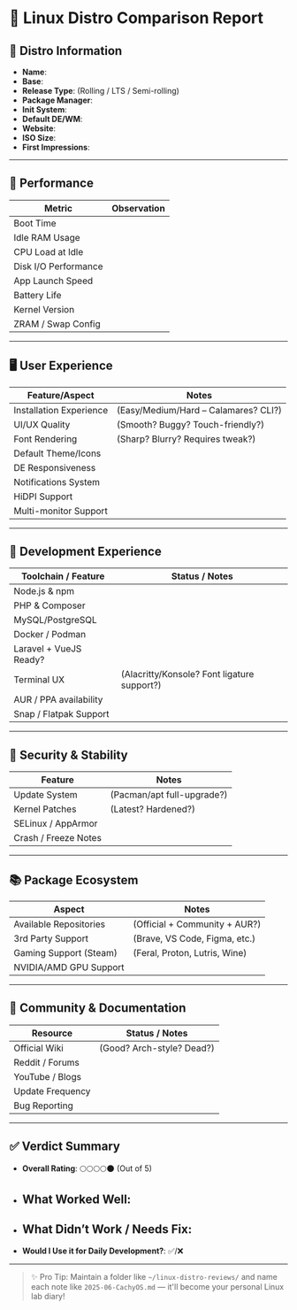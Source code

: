 # 🐧 Linux Distro Comparison Report

## 🧾 Distro Information

- **Name**: 
- **Base**: 
- **Release Type**: (Rolling / LTS / Semi-rolling)
- **Package Manager**: 
- **Init System**: 
- **Default DE/WM**: 
- **Website**: 
- **ISO Size**: 
- **First Impressions**: 

---

## 🚀 Performance

| Metric               | Observation                   |
|----------------------|-------------------------------|
| Boot Time            |                               |
| Idle RAM Usage       |                               |
| CPU Load at Idle     |                               |
| Disk I/O Performance |                               |
| App Launch Speed     |                               |
| Battery Life         |                               |
| Kernel Version       |                               |
| ZRAM / Swap Config   |                               |

---

## 🖥️ User Experience

| Feature/Aspect            | Notes                                            |
|---------------------------|--------------------------------------------------|
| Installation Experience   | (Easy/Medium/Hard – Calamares? CLI?)             |
| UI/UX Quality             | (Smooth? Buggy? Touch-friendly?)                 |
| Font Rendering            | (Sharp? Blurry? Requires tweak?)                 |
| Default Theme/Icons       |                                                  |
| DE Responsiveness         |                                                  |
| Notifications System      |                                                  |
| HiDPI Support             |                                                  |
| Multi-monitor Support     |                                                  |

---

## 🧰 Development Experience

| Toolchain / Feature      | Status / Notes                                   |
|--------------------------|--------------------------------------------------|
| Node.js & npm            |                                                  |
| PHP & Composer           |                                                  |
| MySQL/PostgreSQL         |                                                  |
| Docker / Podman          |                                                  |
| Laravel + VueJS Ready?   |                                                  |
| Terminal UX              | (Alacritty/Konsole? Font ligature support?)      |
| AUR / PPA availability   |                                                  |
| Snap / Flatpak Support   |                                                  |

---

## 🔐 Security & Stability

| Feature                | Notes                     |
|------------------------|---------------------------|
| Update System          | (Pacman/apt full-upgrade?)|
| Kernel Patches         | (Latest? Hardened?)       |
| SELinux / AppArmor     |                           |
| Crash / Freeze Notes   |                           |

---

## 📚 Package Ecosystem

| Aspect                    | Notes                               |
|---------------------------|-------------------------------------|
| Available Repositories    | (Official + Community + AUR?)       |
| 3rd Party Support         | (Brave, VS Code, Figma, etc.)       |
| Gaming Support (Steam)    | (Feral, Proton, Lutris, Wine)       |
| NVIDIA/AMD GPU Support    |                                     |

---

## 💬 Community & Documentation

| Resource           | Status / Notes                         |
|--------------------|----------------------------------------|
| Official Wiki      | (Good? Arch-style? Dead?)              |
| Reddit / Forums    |                                        |
| YouTube / Blogs    |                                        |
| Update Frequency   |                                        |
| Bug Reporting      |                                        |

---

## ✅ Verdict Summary

- **Overall Rating**: 🌕🌕🌕🌕🌑 (Out of 5)
- **What Worked Well**:
  - 
- **What Didn’t Work / Needs Fix**:
  - 
- **Would I Use it for Daily Development?**: ✅/❌

---

> ✨ Pro Tip: Maintain a folder like `~/linux-distro-reviews/` and name each note like `2025-06-CachyOS.md` — it'll become your personal Linux lab diary!
